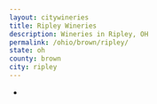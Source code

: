 ```yaml
---
layout: citywineries
title: Ripley Wineries
description: Wineries in Ripley, OH
permalink: /ohio/brown/ripley/
state: oh
county: brown
city: ripley
---
```

-
